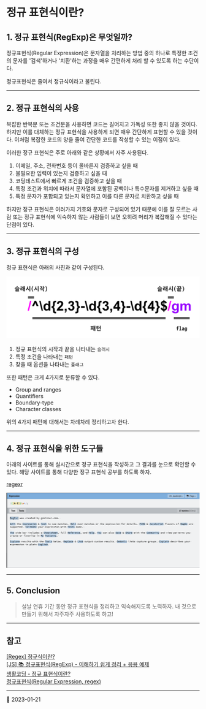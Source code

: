 # 정규 표현식이란?

## 1. 정규 표현식(RegExp)은 무엇일까?

정규표현식(Regular Expression)은 문자열을 처리하는 방법 중의 하나로 특정한 조건의 문자를 '검색'하거나 '치환'하는 과정을 매우 간편하게 처리 할 수 있도록 하는 수단이다.

정규표현식은 줄여서 정규식이라고 불린다.

---

## 2. 정규 표현식의 사용

복잡한 반복문 또는 조건문을 사용하면 코드는 길어지고 가독성 또한 좋지 않을 것이다. 하지만 이를 대체하는 정규 표현식을 사용하게 되면 매우 간단하게 표현할 수 있을 것이다. 이처럼 복잡한 코드의 양을 줄여 간단한 코드를 작성할 수 있는 이점이 있다.

이러한 정규 표현식은 주로 아래와 같은 상황에서 자주 사용된다.

1. 이메일, 주소, 전화번호 등이 올바른지 검증하고 싶을 때
2. 불필요한 입력이 있는지 검증하고 싶을 때
3. 코딩테스트에서 빠르게 조건을 검증하고 싶을 때
4. 특정 조건과 위치에 따라서 문자열에 포함된 공백이나 특수문자를 제거하고 싶을 때
5. 특정 문자가 포함되고 있는지 확인하고 이를 다른 문자로 치환하고 싶을 때

하지만 정규 표현식은 여러가지 기호와 문자로 구성되어 있기 때문에 이를 잘 모르는 사람 또는 정규 표현식에 익숙하지 않는 사람들이 보면 오히려 머리가 복잡해질 수 있다는 단점이 있다.

---

## 3. 정규 표현식의 구성

정규 표현식은 아래의 사진과 같이 구성된다.

![정규 표현식의 구성](/image/RegExp/regExpComposition.png)

1. 정규 표현식의 시작과 끝을 나타내는 `슬래시`
2. 특정 조건을 나타내는 `패턴`
3. 찾을 때 옵션을 나타내는 `플래그`

또한 패턴은 크게 4가지로 분류할 수 있다.

- Group and ranges
- Quantifiers
- Boundary-type
- Character classes

위의 4가지 패턴에 대해서는 차례차례 정리하고자 한다.

---

## 4. 정규 표현식을 위한 도구들

아래의 사이트를 통해 실시간으로 정규 표현식을 작성하고 그 결과를 눈으로 확인할 수 있다. 해당 사이트를 통해 다양한 정규 표현식 공부를 하도록 하자.

[regexr](https://regexr.com/)

![regexr](/image/RegExp/regexr.png)

---

## 5. Conclusion

> 설날 연휴 기간 동안 정규 표현식을 정리하고 익숙해지도록 노력하자. 내 것으로 만들기 위해서 자주자주 사용하도록 하고!

---

## 참고

[[Regex] 정규식이란?](https://runa-nam.tistory.com/103)  
[[JS] 📚 정규표현식(RegExp) - 이해하기 쉽게 정리 + 응용 예제](https://inpa.tistory.com/entry/JS-%F0%9F%93%9A-%EC%A0%95%EA%B7%9C%EC%8B%9D-RegExp-%EB%88%84%EA%B5%AC%EB%82%98-%EC%9D%B4%ED%95%B4%ED%95%98%EA%B8%B0-%EC%89%BD%EA%B2%8C-%EC%A0%95%EB%A6%AC)  
[생활코딩 - 정규 표현식이란?](https://opentutorials.org/course/909/5142)  
[정규표현식(Regular Expression, regex)](https://blog.walkinpcm.com/15)

---

📅 2023-01-21
